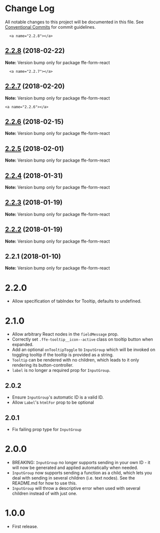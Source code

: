 # Change Log

All notable changes to this project will be documented in this file.
See [Conventional Commits](https://conventionalcommits.org) for commit guidelines.

      <a name="2.2.8"></a>
## [2.2.8](***REMOVED***) (2018-02-22)




**Note:** Version bump only for package ffe-form-react

      <a name="2.2.7"></a>
## [2.2.7](***REMOVED***) (2018-02-20)




**Note:** Version bump only for package ffe-form-react

    <a name="2.2.6"></a>
## [2.2.6](***REMOVED***) (2018-02-15)




**Note:** Version bump only for package ffe-form-react

<a name="2.2.5"></a>
## [2.2.5](***REMOVED***) (2018-02-01)




**Note:** Version bump only for package ffe-form-react

<a name="2.2.4"></a>
## [2.2.4](***REMOVED***) (2018-01-31)




**Note:** Version bump only for package ffe-form-react

<a name="2.2.3"></a>
## [2.2.3](***REMOVED***) (2018-01-19)




**Note:** Version bump only for package ffe-form-react

<a name="2.2.2"></a>
## [2.2.2](***REMOVED***) (2018-01-19)




**Note:** Version bump only for package ffe-form-react

<a name="2.2.1"></a>

## 2.2.1 (2018-01-10)

**Note:** Version bump only for package ffe-form-react

# 2.2.0

* Allow specification of tabIndex for Tooltip, defaults to undefined.

# 2.1.0

* Allow arbitrary React nodes in the `fieldMessage` prop.
* Correctly set `.ffe-tooltip__icon--active` class on tooltip button when expanded.
* Add an optional `onTooltipToggle` to `InputGroup` which will be invoked on toggling tooltip if the tooltip is
provided as a string.
* `Tooltip` can be rendered with no children, which leads to it only rendering its button-controller.
* `label` is no longer a required prop for `InputGroup`.

## 2.0.2

* Ensure `InputGroup`'s automatic ID is a valid ID.
* Allow `Label`'s `htmlFor` prop to be optional

## 2.0.1

* Fix failing prop type for `InputGroup`

# 2.0.0

* BREAKING: `InputGroup` no longer supports sending in your own ID - it will now be generated
and applied automatically when needed.
* `InputGroup` now supports sending a function as a child, which lets you deal with sending in
several children (i.e. text nodes). See the README.md for how to use this.
* `InputGroup` will throw a descriptive error when used with several children instead of
with just one.

# 1.0.0

* First release.

